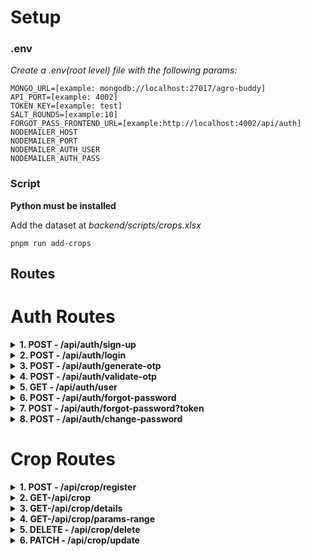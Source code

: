 # Setup

### .env

_Create a .env(root level) file with the following params:_

    MONGO_URL=[example: mongodb://localhost:27017/agro-buddy]
    API_PORT=[example: 4002]
    TOKEN_KEY=[example: test]
    SALT_ROUNDS=[example:10]
    FORGOT_PASS_FRONTEND_URL=[example:http://localhost:4002/api/auth]
    NODEMAILER_HOST
    NODEMAILER_PORT
    NODEMAILER_AUTH_USER
    NODEMAILER_AUTH_PASS

### Script

**Python must be installed**

Add the dataset at _backend/scripts/crops.xlsx_

```
pnpm run add-crops
```

## Routes

# Auth Routes

<details>
<summary> <b> 1. POST - /api/auth/sign-up </b> </summary>

<br>
Example:

```
{
  "firstName": "John",
  "lastName": "Doe",
  "email": "johndoe@example.com",
  "password": "buar13@iep",
  "role": "USER"
}
```

**firstName**: required | String <br>
**lastName**: required | String <br>
**email**: required | String <br>
**password**: required | String <br>
**role**: required | String <br>

<h2>Logic:</h2>

- if email and password are valid then data will be saved
- password will be hashed before being saved
- otp will be sent for verification at the provided email automatically
<br>
</details>

<details>
<summary><b>2. POST - /api/auth/login </b></summary>

<br>
Example:

```
{
  "email": "johndoe@example.com",
  "password": "buar13@iep",
  "isGoogleSignedIn": "false"
}
```

**email**: required | String <br>
**password**: optional | String <br>
**isGoogleSignIn**: required | String <br>
**name**: optional | String <br>
**role**: optional | String <br>

<h2>Logic:</h2>

- if email and password are valid and correct data will be retrieved
- If google sign in
  - Not Required:
    - password
  - Required:
    - name
    - role
- If not google sign in
  - Not Required:
    - name
    - role
  - Required:
    - password
<br>
</details>

<details>
<summary><b>3. POST - /api/auth/generate-otp</b></summary>
<br>
Example:

```
{
  "email": "johndoe@example.com"
}
```

**email**: required | String <br>

<h2>Logic:</h2>

- create an otp with email and sent through mail for mail verification
<br>
</details>

<details>
<summary><b>4. POST - /api/auth/validate-otp</b></summary>
<br>
Example:

```
{
  "email": "johndoe@example.com",
  "otp": "yVNrv7"
}
```

**email**: required | String <br>

<h2>Logic:</h2>

- Validate otp for email verification
<br>
</details>

<details>
<summary><b>5. GET - /api/auth/user </b></summary>
<br>
Example:

```
http://localhost:4002/api/auth/user
```

<h2>Headers:</h2> 'authorization'
<br>

<h2>Logic:</h2>
- returns the data of the user with the associated token
</details>

<details>
<summary><b>6. POST - /api/auth/forgot-password</b></summary>
<br>
Example:

```
{
  "email": "johndoe@example.com"
}
```

**email**: required | String <br>

<br>
<h2>Logic:</h2>
- sends email at the email provided
</details>

<details>
<summary><b>7. POST - /api/auth/forgot-password?token</b></summary>
<br>
Example:

- URL: http://localhost:8080/api/auth/forgot-password?token="123"

```
{
  "email": "johndoe@example.com",
  "newPassword": "testpassword"
}
```

**email**: required | String <br>
**newPassword**: required | String <br>

<br>
<h2>Logic:</h2>
- The url of this api is generated by the API 6.
- If the token is valid and matches with the email, the password changes.
</details>

<details>
<summary><b>8. POST - /api/auth/change-password </b></summary>
<br>
Example:

```
{
  "oldPassword": "oldPassword",
  "newPassword": "newPassword"
}
```

**oldPassword**: required | String <br>
**newPassword**: required | String <br>

<h2>Headers:</h2> 'authorization'
<br>
<h2>Logic:</h2>
- The logged in user can change their password
</details>

# Crop Routes

<details>
<summary><b>1. POST - /api/crop/register</b></summary>
<br>
Example:

```
{
  "name": "rice",
  "nitrogen": 10,
  "phosphorous": 100,
  "potassium": 100,
  "temperature": 19.2,
  "humidity": 19.2,
  "pH": 8.3,
  "rainfall": 20.2
  "images": ["test", "test2"]
}
```

**name**: required | String <br>
**details**: optional | List <br>
**details.nitrogen**: optional | number <br>
**details.phosphorous**: optional | number <br>
**details.potassium**: optional | number <br>
**details.temperature**: optional | number <br>
**details.pH**: optional | number <br>
**details.humidity**: optional | number <br>
**details.rainfall**: optional | number <br>
**images**: optional | [String] <br>
**description**: optional | String <br>

<h2>Logic:</h2>

- if name found all the data will be saved to that else will create and store
- images will be concatenated (unique urls)
- details will be stored as an object and will be concatenated with previous ones.
- if description is already present for the crop it overwrites the description.
<br>
</details>

<details>
<summary><b>2. GET-/api/crop<quries></b></summary>
<br>
Example:

```
http://localhost:4002/api/crop?nitrogen=10&name=rice
```

- Queries
  <br>
  **name**: optional | String <br>
  **nitrogen**: optional | number <br>
  **fromNitrogenLevel**: optional | number <br>
  **toNitrogenLevel**: optional | number <br>
  **phosphorous**: optional | number <br>
  **fromphosphorousLevel**: optional | number <br>
  **tophosphorousLevel**: optional | number <br>
  **potassium**: optional | number <br>
  **fromPotassiumLevel**: optional | number <br>
  **toPotassiumLevel**: optional | number <br>
  **temperature**: optional | number <br>
  **fromTemperatureLevel**: optional | number <br>
  **toTemperatureLevel**: optional | number <br>
  **humidity**: optional | number <br>
  **fromHumidityLevel**: optional | number <br>
  **toHumidityLevel**: optional | number <br>
  **ph**: optional | number <br>
  **fromPHLevel**: optional | number <br>
  **toPHLevel**: optional | number <br>
  **rainfall**: optional | number <br>
  **fromRainfallLevel**: optional | number <br>
  **toRainfallLevel**: optional | number <br>

<br>
<h2>Logic:</h2>
- Get crops grouped preview (gives mean of all of the data grouped by crop name)
- images are also provided for the crops
- If no argument is provided then all the crops are returned
</details>

<details>
<summary><b>3. GET-/api/crop/details<quries></b></summary>
<br>
Example:

```
http://localhost:4002/api/crop/details?nitrogen=10&name=rice
```

- Queries
  <br>
  **name**: optional | String <br>
  **nitrogen**: optional | number <br>
  **fromNitrogenLevel**: optional | number <br>
  **toNitrogenLevel**: optional | number <br>
  **phosphorous**: optional | number <br>
  **fromphosphorousLevel**: optional | number <br>
  **tophosphorousLevel**: optional | number <br>
  **potassium**: optional | number <br>
  **fromPotassiumLevel**: optional | number <br>
  **toPotassiumLevel**: optional | number <br>
  **temperature**: optional | number <br>
  **fromTemperatureLevel**: optional | number <br>
  **toTemperatureLevel**: optional | number <br>
  **humidity**: optional | number <br>
  **fromHumidityLevel**: optional | number <br>
  **toHumidityLevel**: optional | number <br>
  **ph**: optional | number <br>
  **fromPHLevel**: optional | number <br>
  **toPHLevel**: optional | number <br>
  **rainfall**: optional | number <br>
  **fromRainfallLevel**: optional | number <br>
  **toRainfallLevel**: optional | number <br>

<br>
<h2>Logic:</h2>
- Get crops details grouped which satisfy the above conditions
- Images are not provided
</details>

<details>
<summary><b>4. GET-/api/crop/params-range<quries></b></summary>
<br>
Example:

```
http://localhost:4002/api/crop/params-range
```

<br>
<h2>Logic:</h2>
- Get ranges of each params i.e. get min and max of each param
</details>

<details>
<summary><b>5. DELETE - /api/crop/delete </b></summary>
<br>
Example:

```
http://localhost:4002/api/crop/delete?crop=rice
```

- Queries
  <br>
  **id**: optional | String <br>
  **crop**: optional | String <br>

</details>

<details>
<summary><b>6. PATCH - /api/crop/update </b></summary>
<br>
Example:

```
{
  "id": 167834,
  "nitrogen": 10
}
```

NOTE: If name is provided, it is meant to update the images so images must be passed

- Queries
  <br>
  **id**: optional | String <br>
  **name**: optional | String <br>
  **images**: optional | [String] <br>
  **nitrogen**: optional | number <br>
  **phosphorous**: optional | number <br>
  **potassium**: optional | number <br>
  **temperature**: optional | number <br>
  **humidity**: optional | number <br>
  **pH**: optional | number <br>
  **rainfall**: optional | number <br>

</details>
